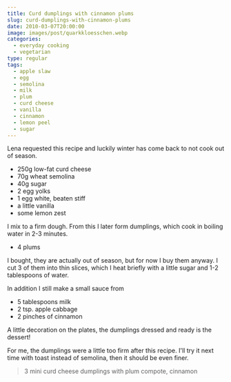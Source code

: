```yaml
---
title: Curd dumplings with cinnamon plums
slug: curd-dumplings-with-cinnamon-plums
date: 2010-03-07T20:00:00
image: images/post/quarkkloesschen.webp
categories: 
  - everyday cooking
  - vegetarian
type: regular
tags: 
  - apple slaw
  - egg
  - semolina
  - milk
  - plum
  - curd cheese
  - vanilla
  - cinnamon
  - lemon peel
  - sugar
---
```


Lena requested this recipe and luckily winter has come back to not cook out of season.

* 250g low-fat curd cheese 
* 70g wheat semolina 
* 40g sugar 
* 2 egg yolks 
* 1 egg white, beaten stiff 
* a little vanilla 
* some lemon zest

I mix to a firm dough. From this I later form dumplings, which cook in boiling water in 2-3 minutes.

* 4 plums

I bought, they are actually out of season, but for now I buy them anyway. I cut 3 of them into thin slices, which I heat briefly with a little sugar and 1-2 tablespoons of water.

In addition I still make a small sauce from

* 5 tablespoons milk 
* 2 tsp. apple cabbage 
* 2 pinches of cinnamon

A little decoration on the plates, the dumplings dressed and ready is the dessert!

For me, the dumplings were a little too firm after this recipe. I'll try it next time with toast instead of semolina, then it should be even finer.

> 3 mini curd cheese dumplings with plum compote, cinnamon